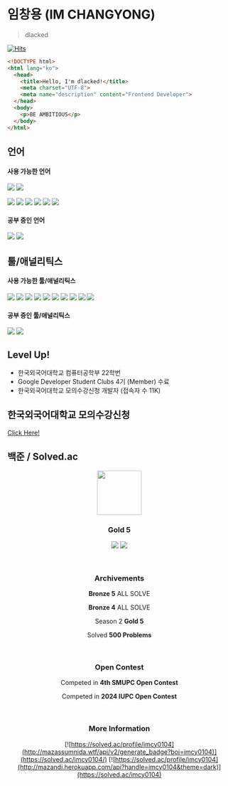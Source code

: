 # 임창용 (IM CHANGYONG)
> dlacked

[![Hits](https://hits.seeyoufarm.com/api/count/incr/badge.svg?url=https%3A%2F%2Fgithub.com%2Fdlacked&count_bg=%23B6B6B6&title_bg=%23000000&icon=github.svg&icon_color=%23FFFFFF&title=GitHub+HITS&edge_flat=false)](https://hits.seeyoufarm.com)

```html
<!DOCTYPE html>
<html lang="ko">
  <head>
    <title>Hello, I'm dlacked!</title>
    <meta charset="UTF-8">
    <meta name="description" content="Frontend Developer">
  </head>
  <body>
    <p>BE AMBITIOUS</p>
  </body>
</html>
```
## 언어
#### 사용 가능한 언어
<img src="https://img.shields.io/badge/pypy-black?style=for-the-badge&logo=Pypy&logoColor=193440"> <img src="https://img.shields.io/badge/Python-black?style=for-the-badge&logo=Python&logoColor=3776AB">

<img src="https://img.shields.io/badge/HTML-black?style=for-the-badge&logo=HTML5&logoColor=E34F26"> <img src="https://img.shields.io/badge/CSS-black?style=for-the-badge&logo=CSS3&logoColor=1572B6"> <img src="https://img.shields.io/badge/scss-black?style=for-the-badge&logo=Sass&logoColor=CC6699"> <img src="https://img.shields.io/badge/JavaScript-black?style=for-the-badge&logo=JavaScript&logoColor=F7DF1E"> <img src="https://img.shields.io/badge/TypeScript-black?style=for-the-badge&logo=TypeScript&logoColor=3178C6"> <img src="https://img.shields.io/badge/Markdown-black?style=for-the-badge&logo=Markdown&logoColor=ffffff">

#### 공부 중인 언어
<img src="https://img.shields.io/badge/React.js-black?style=for-the-badge&logo=React&logoColor=61DAFB"> <img src="https://img.shields.io/badge/Next.js-black?style=for-the-badge&logo=Next.js&logoColor=ffffff">

## 툴/애널리틱스
#### 사용 가능한 툴/애널리틱스
<img src="https://img.shields.io/badge/Visual Studio Code-black?style=for-the-badge&logo=Visual Studio Code&logoColor=007ACC"> <img src="https://img.shields.io/badge/Notion-black?style=for-the-badge&logo=Notion&logoColor=ffffff"> <img src="https://img.shields.io/badge/Git-black?style=for-the-badge&logo=Git&logoColor=F05032"> <img src="https://img.shields.io/badge/GitHub-black?style=for-the-badge&logo=GitHub&logoColor=ffffff"> <img src="https://img.shields.io/badge/GitHub Pages-black?style=for-the-badge&logo=GitHub Pages&logoColor=ffffff"> <img src="https://img.shields.io/badge/google search console-black?style=for-the-badge&logo=googlesearchconsole&logoColor=4285F4"> <img src="https://img.shields.io/badge/virtual box-black?style=for-the-badge&logo=virtualbox&logoColor=183A61"> <img src="https://img.shields.io/badge/Slack-black?style=for-the-badge&logo=Slack&logoColor=4A154B"> <img src="https://img.shields.io/badge/Gabia-black?style=for-the-badge&logo=gabia&logoColor=ffffff"> <img src="https://img.shields.io/badge/kakao adfit-black?style=for-the-badge&logo=kakao&logoColor=FFCD00">

#### 공부 중인 툴/애널리틱스
<img src="https://img.shields.io/badge/Google Tag Manager-black?style=for-the-badge&logo=Google Tag Manager&logoColor=246fdb"> <img src="https://img.shields.io/badge/Figma-black?style=for-the-badge&logo=Figma&logoColor=F24E1E">

## Level Up!
- 한국외국어대학교 컴퓨터공학부 22학번
- Google Developer Student Clubs 4기 (Member) 수료
- 한국외국어대학교 모의수강신청 개발자 (접속자 수 11K)

## 한국외국어대학교 모의수강신청
[Click Here!](https://vsugangpractice.com)

<!--## Homepage
[Click Here!](https://dlacked.github.io)-->

## 백준 / Solved.ac
<div align="center">
  <a href="https://solved.ac/profile/imcy0104"><img src="https://static.solved.ac/tier_small/11.svg" width="100" height="100"></a>
  
  <br>
  
### Gold 5

<img src="https://img.shields.io/badge/pypy-black?style=for-the-badge&logo=Pypy&logoColor=193440"> <img src="https://img.shields.io/badge/Python-black?style=for-the-badge&logo=Python&logoColor=3776AB">

<br>

### Archivements

**Bronze 5** ALL SOLVE

**Bronze 4** ALL SOLVE

Season 2 **Gold 5**

Solved **500 Problems**

<br>

### Open Contest

Competed in **4th SMUPC Open Contest**

Competed in **2024 IUPC Open Contest**

<br>

### More Information
[![https://solved.ac/profile/imcy0104](http://mazassumnida.wtf/api/v2/generate_badge?boj=imcy0104)](https://solved.ac/imcy0104/) [![https://solved.ac/profile/imcy0104](http://mazandi.herokuapp.com/api?handle=imcy0104&theme=dark)](https://solved.ac/imcy0104)

</div>
